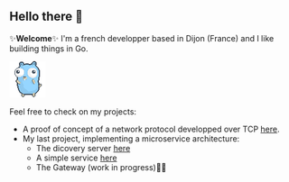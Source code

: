 ## Hello there 👋
✨**Welcome**✨
I'm a french developper based in Dijon (France) and I like building things in Go.

![gopher](https://github.com/bastien-mrq/bastien-mrq/blob/main/gopher-dance-long.gif)

Feel free to check on my projects:
- A proof of concept of a network protocol developped over TCP [here](https://github.com/bastien-mrq/net-protocol).
- My last project, implementing a microservice architecture:
  - The dicovery server [here](https://github.com/bastien-mrq/discovery-server)
  - A simple service [here](https://github.com/bastien-mrq/service-a)
  - The Gateway (work in progress)👷‍♂️

